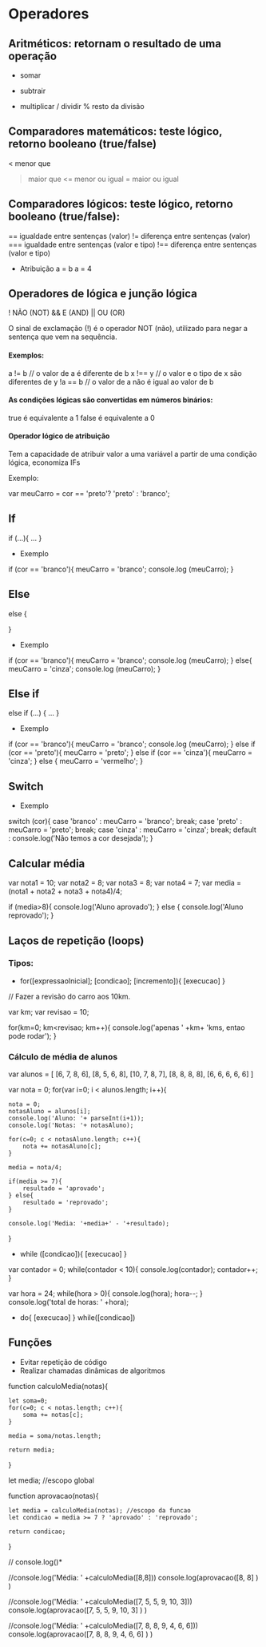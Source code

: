 # Operadores

## Aritméticos: retornam o resultado de uma operação
+ somar
- subtrair
* multiplicar
/ dividir
% resto da divisão

## Comparadores matemáticos: teste lógico, retorno booleano (true/false)
< menor que
> maior que
<= menor ou igual
>= maior ou igual

## Comparadores lógicos: teste lógico, retorno booleano (true/false):
== igualdade entre sentenças (valor)
!= diferença entre sentenças (valor)
=== igualdade entre sentenças (valor e tipo)
!== diferença entre sentenças (valor e tipo)

* Atribuição
a = b
a = 4

## Operadores de lógica e junção lógica
!   NÃO (NOT)
&&  E (AND)
||  OU (OR)

O sinal de exclamação (!) é o operador NOT (não), utilizado para negar a sentença que vem na sequência.

#### Exemplos:
a != b      // o valor de a é diferente de b
x !== y     // o valor e o tipo de x são diferentes de y
!a == b     // o valor de a não é igual ao valor de b

#### As condições lógicas são convertidas em números binários:
true é equivalente a 1
false é equivalente a 0

#### Operador lógico de atribuição
Tem a capacidade de atribuir valor a uma variável a partir de uma condição lógica, economiza IFs

Exemplo:

var meuCarro = cor == 'preto'? 'preto' : 'branco';

## If
if (...){
    ...
}


* Exemplo

if (cor == 'branco'){
    meuCarro = 'branco';
    console.log (meuCarro);
}

## Else
else {

}


* Exemplo

if (cor == 'branco'){
    meuCarro = 'branco';
    console.log (meuCarro);
} else{
    meuCarro = 'cinza';
    console.log (meuCarro);
}

## Else if
else if (...) {
         ...
}


* Exemplo

if (cor == 'branco'){
    meuCarro = 'branco';
    console.log (meuCarro);
} else if (cor == 'preto'){
    meuCarro = 'preto';
} else if (cor == 'cinza'){
    meuCarro = 'cinza';
} else {
    meuCarro = 'vermelho';
}

## Switch
* Exemplo

switch (cor){
    case 'branco' :
        meuCarro = 'branco';
        break;
    case 'preto' :
        meuCarro = 'preto';
        break;
    case 'cinza' :
        meuCarro = 'cinza';
        break;
    default :
        console.log('Não temos a cor desejada');
}

## Calcular média
var nota1 = 10;
var nota2 = 8;
var nota3 = 8;
var nota4 = 7;
var media = (nota1 + nota2 + nota3 + nota4)/4;

if (media>8){
    console.log('Aluno aprovado');
} else {
    console.log('Aluno reprovado');
}

## Laços de repetição (loops)
### Tipos:

* for([expressaoInicial]; [condicao]; [incremento]){
                [execucao]
}

// Fazer a revisão do carro aos 10km.

var km;
var revisao = 10;

for(km=0; km<revisao; km++){
    console.log('apenas ' +km+ 'kms, entao pode rodar');
}

### Cálculo de média de alunos

var alunos = [
    [6, 7, 8, 6],
    [8, 5, 6, 8],
    [10, 7, 8, 7],
    [8, 8, 8, 8],
    [6, 6, 6, 6, 6]
]

var nota = 0;
for(var i=0; i < alunos.length; i++){

    nota = 0;
    notasAluno = alunos[i];
    console.log('Aluno: '+ parseInt(i+1));
    console.log('Notas: '+ notasAluno);

    for(c=0; c < notasAluno.length; c++){
        nota += notasAluno[c];
    }

    media = nota/4;

    if(media >= 7){
        resultado = 'aprovado';
    } else{
        resultado = 'reprovado';
    }

    console.log('Media: '+media+' - '+resultado);
}

* while ([condicao]){
    [execucao]
}

var contador = 0;
while(contador < 10){
    console.log(contador);
    contador++;
}

var hora = 24;
while(hora > 0){
    console.log(hora);
    hora--;
}
console.log('total de horas: ' +hora);


* do{
    [execucao]
} while([condicao])


## Funções

- Evitar repetição de código
- Realizar chamadas dinâmicas de algoritmos

function calculoMedia(notas){

    let soma=0;
    for(c=0; c < notas.length; c++){
        soma += notas[c];
    }

    media = soma/notas.length;
    
    return media;
}

let media; //escopo global

function aprovacao(notas){

    let media = calculoMedia(notas); //escopo da funcao    
    let condicao = media >= 7 ? 'aprovado' : 'reprovado';

    return condicao;
}

// console.log()*

//console.log('Média: ' +calculoMedia([8,8]))
console.log(aprovacao([8, 8] ) )

//console.log('Média: ' +calculoMedia([7, 5, 5, 9, 10, 3]))
console.log(aprovacao([7, 5, 5, 9, 10, 3] ) )

//console.log('Média: ' +calculoMedia([7, 8, 8, 9, 4, 6, 6]))
console.log(aprovacao([7, 8, 8, 9, 4, 6, 6] ) )
